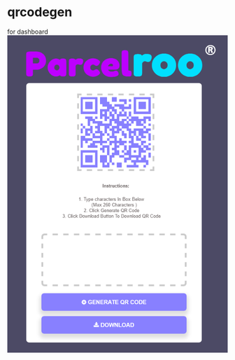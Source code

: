 # qrcodegen

for dashboard
![assets](./assets/Screenshot%202022-12-14%20at%2017-11-43%20QR%20Code%20Generator%20Parcelroo%20Dashboard.png)
